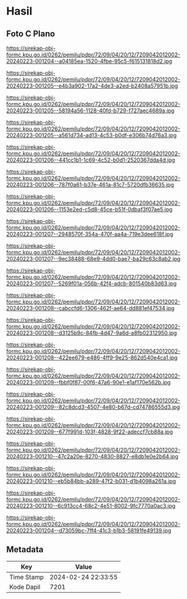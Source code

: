 # Hasil

## Foto C Plano

https://sirekap-obj-formc.kpu.go.id/0262/pemilu/pdpr/72/09/04/20/12/7209042012002-20240223-001204--a04185ea-1520-4fbe-95c5-f615131818d2.jpg

https://sirekap-obj-formc.kpu.go.id/0262/pemilu/pdpr/72/09/04/20/12/7209042012002-20240223-001205--e4b3a902-17a2-4de3-a2ed-b2408a57951b.jpg

https://sirekap-obj-formc.kpu.go.id/0262/pemilu/pdpr/72/09/04/20/12/7209042012002-20240223-001205--58194a56-1128-40fd-b729-f727aec4689a.jpg

https://sirekap-obj-formc.kpu.go.id/0262/pemilu/pdpr/72/09/04/20/12/7209042012002-20240223-001205--a561d734-ad13-4c53-b0df-e306b74d76a3.jpg

https://sirekap-obj-formc.kpu.go.id/0262/pemilu/pdpr/72/09/04/20/12/7209042012002-20240223-001206--441cc1b1-1c69-4c52-b0d1-2520367dda4d.jpg

https://sirekap-obj-formc.kpu.go.id/0262/pemilu/pdpr/72/09/04/20/12/7209042012002-20240223-001206--787f0a61-b37e-461a-81c7-5720dfb36635.jpg

https://sirekap-obj-formc.kpu.go.id/0262/pemilu/pdpr/72/09/04/20/12/7209042012002-20240223-001206--1153e2ed-c5d8-45ce-b51f-0dbaf3f07ae5.jpg

https://sirekap-obj-formc.kpu.go.id/0262/pemilu/pdpr/72/09/04/20/12/7209042012002-20240223-001207--2948570f-354a-470f-aa4a-719e3dee618f.jpg

https://sirekap-obj-formc.kpu.go.id/0262/pemilu/pdpr/72/09/04/20/12/7209042012002-20240223-001207--9ec38488-68e9-4dd0-bae7-ba29c63c8ab2.jpg

https://sirekap-obj-formc.kpu.go.id/0262/pemilu/pdpr/72/09/04/20/12/7209042012002-20240223-001207--5269f01a-056b-42f4-adcb-801540b83d63.jpg

https://sirekap-obj-formc.kpu.go.id/0262/pemilu/pdpr/72/09/04/20/12/7209042012002-20240223-001208--cabccfd6-1306-462f-ae64-dd881ef47534.jpg

https://sirekap-obj-formc.kpu.go.id/0262/pemilu/pdpr/72/09/04/20/12/7209042012002-20240223-001208--d3125b9c-84fb-4d47-9a6d-a8fb02312950.jpg

https://sirekap-obj-formc.kpu.go.id/0262/pemilu/pdpr/72/09/04/20/12/7209042012002-20240223-001208--422ee679-e486-4ff9-9e25-862d540e4ca1.jpg

https://sirekap-obj-formc.kpu.go.id/0262/pemilu/pdpr/72/09/04/20/12/7209042012002-20240223-001209--fbbf0f87-00f6-47a6-90e1-e1af170e562b.jpg

https://sirekap-obj-formc.kpu.go.id/0262/pemilu/pdpr/72/09/04/20/12/7209042012002-20240223-001209--82c8dcd3-4507-4e80-b67d-cd74786555d3.jpg

https://sirekap-obj-formc.kpu.go.id/0262/pemilu/pdpr/72/09/04/20/12/7209042012002-20240223-001209--677f991d-103f-4828-9f22-adeccf7cb88a.jpg

https://sirekap-obj-formc.kpu.go.id/0262/pemilu/pdpr/72/09/04/20/12/7209042012002-20240223-001210--47c2a20e-8270-4830-8827-e8db1e0e2b64.jpg

https://sirekap-obj-formc.kpu.go.id/0262/pemilu/pdpr/72/09/04/20/12/7209042012002-20240223-001210--eb5b84bb-a289-47f2-b031-d1b4098a261a.jpg

https://sirekap-obj-formc.kpu.go.id/0262/pemilu/pdpr/72/09/04/20/12/7209042012002-20240223-001210--6c913cc4-68c2-4e51-8002-9fc7770a0ac3.jpg

https://sirekap-obj-formc.kpu.go.id/0262/pemilu/pdpr/72/09/04/20/12/7209042012002-20240223-001204--d73059bc-7ff4-41c3-b1b3-58191fe49139.jpg


## Metadata

| Key        | Value               |
| ---------- | ------------------- |
| Time Stamp | 2024-02-24 22:33:55 |
| Kode Dapil | 7201                |



